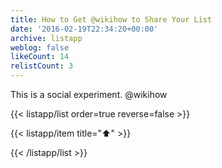 ```yaml
---
title: How to Get @wikihow to Share Your List
date: '2016-02-19T22:34:20+00:00'
archive: listapp
weblog: false
likeCount: 14
relistCount: 3
---
```


This is a social experiment. @wikihow

<!--more-->

{{< listapp/list order=true reverse=false >}}

   {{< listapp/item title="⬆️" >}}

{{< /listapp/list >}}
